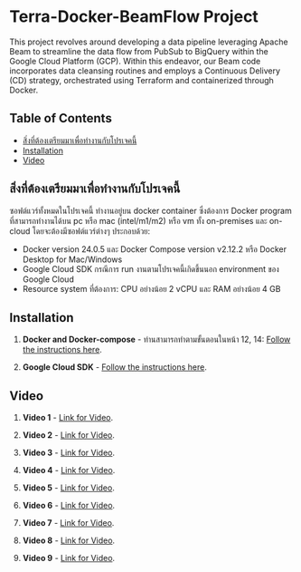 # Terra-Docker-BeamFlow Project

This project revolves around developing a data pipeline leveraging Apache Beam to streamline the data flow from PubSub to BigQuery within the Google Cloud Platform (GCP). Within this endeavor, our Beam code incorporates data cleansing routines and employs a Continuous Delivery (CD) strategy, orchestrated using Terraform and containerized through Docker.

## Table of Contents

- [สิ่งที่ต้องเตรียมมาเพื่อทำงานกับโปรเจคนี้](#สิ่งที่ต้องเตรียมมาเพื่อทำงานกับโปรเจคนี้)
- [Installation](#Installation)
- [Video](#Video)


## สิ่งที่ต้องเตรียมมาเพื่อทำงานกับโปรเจคนี้

ซอฟต์แวร์ทั้งหมดในโปรเจคนี้ ทำงานอยู่บน docker container ซึ่งต้องการ Docker program ที่สามารถทำงานได้บน pc หรือ mac (intel/m1/m2) หรือ vm ทั้ง on-premises และ on-cloud โดยจะต้องมีซอฟต์แวร์ต่างๆ ประกอบด้วย:

- Docker version 24.0.5 และ Docker Compose version v2.12.2 หรือ Docker Desktop for Mac/Windows
- Google Cloud SDK กรณีการ run งานตามโปรเจคนี้เกิดขึ้นนอก environment ของ Google Cloud
- Resource system ที่ต้องการ: CPU อย่างน้อย 2 vCPU และ RAM อย่างน้อย 4 GB


## Installation

1. **Docker and Docker-compose** - ท่านสามารถทำตามขั้นตอนในหน้า 12, 14: [Follow the instructions here](https://docs.google.com/presentation/d/1USvOvbXAohymqWaNbYMfD3e23Z35aJO-hQUaY7y_JBA/edit#slide=id.g198e6c17f8f_0_201).
   
2. **Google Cloud SDK** - [Follow the instructions here](https://cloud.google.com/sdk/docs/install).


## Video

1. **Video 1** - [Link for Video](https://video.aekanun.com/D6lfK5J1).
   
2. **Video 2** - [Link for Video](https://video.aekanun.com/JCTmB6tG).

3. **Video 3** - [Link for Video](https://video.aekanun.com/sD7z0Klh).
   
4. **Video 4** - [Link for Video](https://video.aekanun.com/P2BxRLz7).

5. **Video 5** - [Link for Video](https://video.aekanun.com/h7rvSJYv).
   
6. **Video 6** - [Link for Video](https://video.aekanun.com/6cRtmq3W).

7. **Video 7** - [Link for Video](https://video.aekanun.com/3khyWtVc).
   
8. **Video 8** - [Link for Video](https://video.aekanun.com/rN6S9bnr).

9. **Video 9** - [Link for Video](https://video.aekanun.com/b3DQzNnl).
